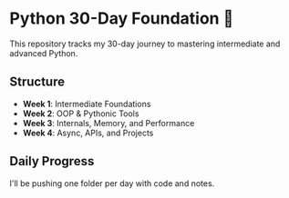 # Python 30-Day Foundation 🚀

This repository tracks my 30-day journey to mastering intermediate and advanced Python.

## Structure
- **Week 1**: Intermediate Foundations
- **Week 2**: OOP & Pythonic Tools
- **Week 3**: Internals, Memory, and Performance
- **Week 4**: Async, APIs, and Projects

## Daily Progress
I'll be pushing one folder per day with code and notes.
